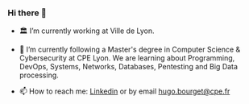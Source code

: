 ### Hi there 👋

- 🏛️ I’m currently working at Ville de Lyon.

- 🌱 I’m currently following a Master's degree in Computer Science & Cybersecurity at CPE Lyon. We are learning about Programming, DevOps, Systems, Networks, Databases, Pentesting and Big Data processing.

- 📫 How to reach me:
[Linkedin](https://www.linkedin.com/in/hugo-bourget-17998721a/)
or by email hugo.bourget@cpe.fr
